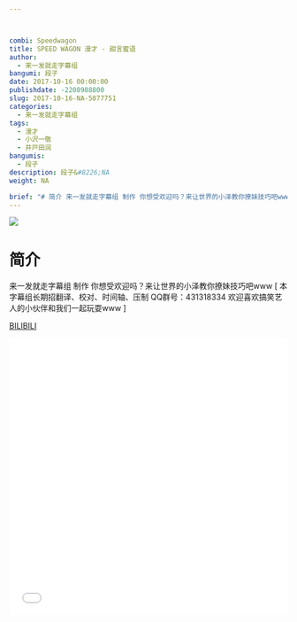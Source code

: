 ```yaml
---



combi: Speedwagon
title: SPEED WAGON 漫才 - 甜言蜜语
author: 
  - 来一发就走字幕组
bangumi: 段子
date: 2017-10-16 00:00:00
publishdate: -2208988800
slug: 2017-10-16-NA-5077751
categories: 
  - 来一发就走字幕组
tags: 
  - 漫才
  - 小沢一敬
  - 井戸田润
bangumis: 
  - 段子
description: 段子&#8226;NA
weight: NA

brief: "# 简介 来一发就走字幕组 制作 你想受欢迎吗？来让世界的小泽教你撩妹技巧吧www"
---
```


![](https://i.imgur.com/eoimdHo.jpg)

# 简介  
来一发就走字幕组 制作 你想受欢迎吗？来让世界的小泽教你撩妹技巧吧www [ 本字幕组长期招翻译、校对、时间轴、压制   QQ群号：431318334 欢迎喜欢搞笑艺人的小伙伴和我们一起玩耍www ] 

  [BILIBILI](https://www.bilibili.com/video/av5077751/)


<div class="vcontainer">  <iframe class='video' src="//www.bilibili.com/blackboard/player.html?aid=5077751" width="100%" height="500" frameborder="0" allowfullscreen="allowfullscreen"></iframe></div>
